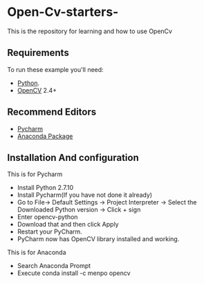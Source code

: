 # Open-Cv-starters-
This is the repository for learning and how to use OpenCv

## Requirements
To run these example you'll need:

- [Python](https://www.python.org/downloads/).
- [OpenCV](https://opencv.org/releases.html) 2.4+

## Recommend Editors 
- [Pycharm](https://www.jetbrains.com/pycharm/download/#section=windows)
- [Anaconda Package](https://www.anaconda.com/download/)

## Installation And configuration 

This is for Pycharm 

- Install Python 2.7.10
- Install Pycharm(If you have not done it already)
- Go to File-> Default Settings -> Project Interpreter -> Select the Downloaded Python version -> Click + sign
- Enter opencv-python 
- Download that and then click Apply 
- Restart your PyCharm.
- PyCharm now has OpenCV library installed and working.

This is for Anaconda 

- Search Anaconda Prompt 
- Execute conda install -c menpo opencv

